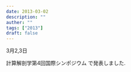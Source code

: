 ```yaml
---
date: 2013-03-02
description: ""
auther: ""
tags: ["2013"]
draft: false
---
```

3月2,3日

計算解剖学第4回国際シンポジウム で発表しました.
